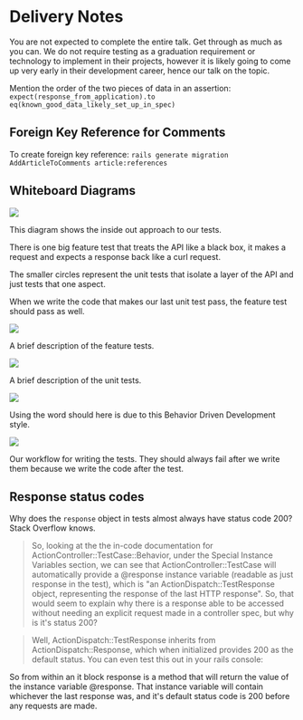 # Delivery Notes

You are not expected to complete the entire talk. Get through as much as you can. We do not require testing as a graduation requirement or technology to implement in their projects, however it is likely going to come up very early in their development career, hence our talk on the topic.

Mention the order of the two pieces of data in an assertion: `expect(response_from_application).to eq(known_good_data_likely_set_up_in_spec)`

## Foreign Key Reference for Comments

To create foreign key reference: `rails generate migration AddArticleToComments article:references`


## Whiteboard Diagrams

![](https://git.generalassemb.ly/storage/user/4584/files/ba553c00-2bc2-11e7-8166-c370e4bd0527)

This diagram shows the inside out approach to our tests.

There is one big feature test that treats the API like a black box, it makes a request and expects a response back like a curl request.

The smaller circles represent the unit tests that isolate a layer of the API and just tests that one aspect.

When we write the code that makes our last unit test pass, the feature test should pass as well.

![](https://git.generalassemb.ly/storage/user/4584/files/ba67b420-2bc2-11e7-8c88-40fadc577916)

A brief description of the feature tests.

![](https://git.generalassemb.ly/storage/user/4584/files/ba73d2d2-2bc2-11e7-8e3a-3a3281fcab85)

A brief description of the unit tests.

![](https://git.generalassemb.ly/storage/user/4584/files/ba80965c-2bc2-11e7-8943-194a0bf9b15c)

Using the word should here is due to this Behavior Driven Development style.

![](https://git.generalassemb.ly/storage/user/3667/files/744d1ce6-9ee0-11e7-9503-530566ae6e34)

Our workflow for writing the tests. They should always fail after we write them because we write the code after the test.

## Response status codes

Why does the `response` object in tests almost always have status code 200?
Stack Overflow knows.

> So, looking at the the in-code documentation for ActionController::TestCase::Behavior, under the Special Instance Variables section, we can see that ActionController::TestCase will automatically provide a @response instance variable (readable as just response in the test), which is "an ActionDispatch::TestResponse object, representing the response of the last HTTP response". So, that would seem to explain why there is a response able to be accessed without needing an explicit request made in a controller spec, but why is it's status 200?

>Well, ActionDispatch::TestResponse inherits from ActionDispatch::Response, which when initialized provides 200 as the default status. You can even test this out in your rails console:

So from within an it block response is a method that will return the value of the instance variable @response. That instance variable will contain whichever the last response was, and it's default status code is 200 before any requests are made.
